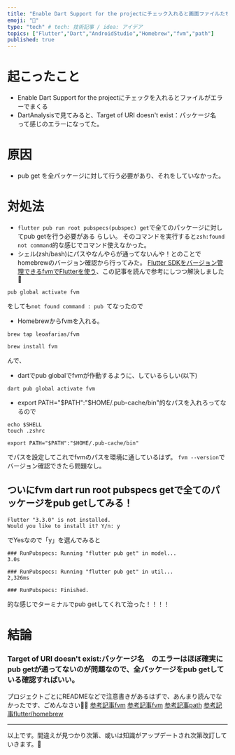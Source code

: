 ```yaml
---
title: "Enable Dart Support for the projectにチェック入れると画面ファイルたちが真っ赤になる対処法メモ"
emoji: "🌟" 
type: "tech" # tech: 技術記事 / idea: アイデア
topics: ["Flutter","Dart","AndroidStudio","Homebrew","fvm","path"]
published: true
---
```

# 起こったこと
- Enable Dart Support for the projectにチェックを入れるとファイルがエラーでまくる
- DartAnalysisで見てみると、Target of URI doesn't exist：パッケージ名　って感じのエラーになってた。
# 原因
- pub get を全パッケージに対して行う必要があり、それをしていなかった。
# 対処法
- `flutter pub run root pubspecs(pubspec) get`で全てのパッケージに対してpub getを行う必要がある
らしい。
そのコマンドを実行すると`zsh:found not command`的な感じでコマンド使えなかった。
- シェル(zsh/bash)にパスやなんやらが通ってないんや！とのことでhomebrewのバージョン確認から行ってみた。
[Flutter SDKをバージョン管理できるfvmでFlutterを使う](https://zenn.dev/welchi/articles/d8f120adeebc7a85ed17)、この記事を読んで参考にしつつ解決しました🙏
```
pub global activate fvm
```
をしても`not found command : pub `てなったので
- Homebrewからfvmを入れる。
```
brew tap leoafarias/fvm
```
```
brew install fvm
```
んで、
- dartでpub globalでfvmが作動するように、しているらしい(以下)
```
dart pub global activate fvm
```
- export PATH="$PATH":"$HOME/.pub-cache/bin"的なパスを入れろってなるので
```
echo $SHELL
touch .zshrc
```
```
export PATH="$PATH":"$HOME/.pub-cache/bin" 
```
でパスを設定してこれでfvmのパスを環境に通しているはず。
`fvm --version`でバージョン確認できたら問題なし。

## ついにfvm dart run root pubspecs getで全てのパッケージをpub getしてみる！
```
Flutter "3.3.0" is not installed.
Would you like to install it? Y/n: y
```
でYesなので「y」を選んでみると
```
### RunPubspecs: Running "flutter pub get" in model...                               3.0s

### RunPubspecs: Running "flutter pub get" in util...                             2,326ms

### RunPubspecs: Finished.

```

的な感じでターミナルでpub getしてくれて治った！！！！

# 結論

### Target of URI doesn't exist:パッケージ名　のエラーはほぼ確実にpub getが通ってないのが問題なので、全パッケージをpub getしている確認すればいい。

プロジェクトごとにREADMEなどで注意書きがあるはずで、あんまり読んでなかったです、ごめんなさい🙇‍♂️
[参考記事fvm](https://zenn.dev/welchi/articles/d8f120adeebc7a85ed17)
[参考記事fvm](https://fvm.app/docs/getting_started/installation/)
[参考記事path](https://amateur-engineer.com/mac-path-zsh/)
[参考記事flutter/homebrew](https://nobushiueshi.com/flutterfvm%E3%81%8C%E3%81%84%E3%81%A4%E3%81%AE%E9%96%93%E3%81%ABhomebrew%E3%81%AB%E5%AF%BE%E5%BF%9C%E3%81%97%E3%81%A6%E3%81%84%E3%81%9F%E8%A9%B1/#toc2)

***

以上です。間違えが見つかり次第、或いは知識がアップデートされ次第改訂していきます。🙏